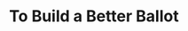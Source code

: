 --- 
title: To Build a Better Ballot
url: https://ncase.me/ballot/
categories: [math, explorable, classroom]
info: By Nicky Case. An interactive (and really well-done) guide to alternative voting systems.
status: parsed
duration: moderate
---